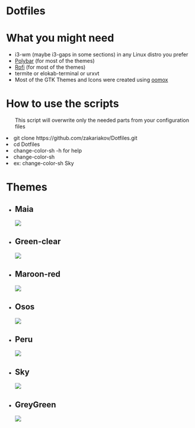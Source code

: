 # Dotfiles

<h1>What you might need</h1>
<ul>
  <li> i3-wm (maybe i3-gaps in some sections) in any Linux distro you prefer</li>
  <li> <a href="https://github.com/jaagr/polybar">Polybar</a> (for most of the themes)</li>
  <li> <a href="https://davedavenport.github.io/rofi/">Rofi</a> (for most of the themes)</li>
  <li> termite or elokab-terminal or urxvt </li>
  <li> Most of the GTK Themes and Icons were created using <a href="https://github.com/actionless/oomox">oomox</a></li>
</ul>

<h1>How to use the scripts</h1>
<ul>
This script will overwrite only the needed parts from your configuration files

</ul>

  <li> git clone https://github.com/zakariakov/Dotfiles.git</li>
  <li> cd Dotfiles</li>
  <li> change-color-sh -h for help</li>
  <li> change-color-sh <color folder></li>
  <li> ex: change-color-sh Sky</li>

<h1>Themes</h1>

<ul>
  <li><h2>Maia</h2>
    <img src="https://github.com/zakariakov/Dotfiles/blob/master/Maia/screenshot.jpg">

 <li><h2>Green-clear</h2>
    <img src="https://github.com/zakariakov/Dotfiles/blob/master/Green-clear/screenshot.png">

 <li><h2>Maroon-red</h2>
    <img src="https://github.com/zakariakov/Dotfiles/blob/master/Maroon-red/screen-shot.png">

 <li><h2>Osos</h2>
    <img src="https://github.com/zakariakov/Dotfiles/blob/master/Osos/screenshot.jpg">

 <li><h2>Peru</h2>
    <img src="https://github.com/zakariakov/Dotfiles/blob/master/Peru/screen-shots.png">
 
 <li><h2>Sky</h2>
    <img src="https://github.com/zakariakov/Dotfiles/blob/master/Sky/sky-i3.jpg">

  <li><h2>GreyGreen</h2>
    <img src="https://github.com/zakariakov/Dotfiles/blob/master/GreyGreen/screenshot.jpg">

</ul>

 
